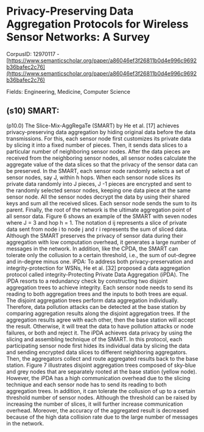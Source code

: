 # Privacy-Preserving Data Aggregation Protocols for Wireless Sensor Networks: A Survey

CorpusID: 12970117 - [https://www.semanticscholar.org/paper/a86046ef3f26811b0d4e996c9692b36bafec2c76](https://www.semanticscholar.org/paper/a86046ef3f26811b0d4e996c9692b36bafec2c76)

Fields: Engineering, Medicine, Computer Science

## (s10) SMART:
(p10.0) The Slice-Mix-AggRegaTe (SMART) by He et al. [17] achieves privacy-preserving data aggregation by hiding original data before the data transmissions. For this, each sensor node first customizes its private data by slicing it into a fixed number of pieces. Then, it sends data slices to a particular number of neighboring sensor nodes. After the data pieces are received from the neighboring sensor nodes, all sensor nodes calculate the aggregate value of the data slices so that the privacy of the sensor data can be preserved. In the SMART, each sensor node randomly selects a set of sensor nodes, say J, within h hops. When each sensor node slices its private data randomly into J pieces, J -1 pieces are encrypted and sent to the randomly selected sensor nodes, keeping one data piece at the same sensor node. All the sensor nodes decrypt the data by using their shared keys and sum all the received slices. Each sensor node sends the sum to its parent. Finally, the root of the network is the ultimate aggregation point of all sensor data. Figure 6 shows an example of the SMART with seven nodes where J = 3 and hop h = 1. The notation d ij represents a slice of private data sent from node i to node j and r i represents the sum of sliced data. Although the SMART preserves the privacy of sensor data during their aggregation with low computation overhead, it generates a large number of messages in the network. In addition, like the CPDA, the SMART can tolerate only the collusion to a certain threshold, i.e., the sum of out-degree and in-degree minus one.  iPDA: To address both privacy-preservation and integrity-protection for WSNs, He et al. [32] proposed a data aggregation protocol called integrity-Protecting Private Data Aggregation (iPDA). The iPDA resorts to a redundancy check by constructing two disjoint aggregation trees to achieve integrity. Each sensor node needs to send its reading to both aggregation trees and the inputs to both trees are equal. The disjoint aggregation trees perform data aggregation individually. Therefore, data pollution attacks can be detected at the base station by comparing aggregation results along the disjoint aggregation trees. If the aggregation results agree with each other, then the base station will accept the result. Otherwise, it will treat the data to have pollution attacks or node failures, or both and reject it. The iPDA achieves data privacy by using the slicing and assembling technique of the SMART. In this protocol, each participating sensor node first hides its individual data by slicing the data and sending encrypted data slices to different neighboring aggregators. Then, the aggregators collect and route aggregated results back to the base station. Figure 7 illustrates disjoint aggregation trees composed of sky-blue and grey nodes that are separately rooted at the base station (yellow node). However, the iPDA has a high communication overhead due to the slicing technique and each sensor node has to send its reading to both aggregation trees. In addition, it can tolerate the collusion of up to a certain threshold number of sensor nodes. Although the threshold can be raised by increasing the number of slices, it will further increase communication overhead. Moreover, the accuracy of the aggregated result is decreased because of the high data collision rate due to the large number of messages in the network. 

